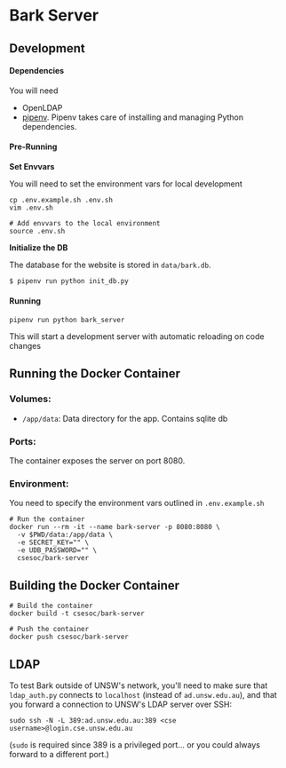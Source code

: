 # Bark Server

## Development

#### Dependencies
You will need

- OpenLDAP
- [pipenv](https://github.com/pypa/pipenv). Pipenv takes care of installing and managing Python dependencies.

#### Pre-Running
**Set Envvars**

You will need to set the environment vars for local development

```
cp .env.example.sh .env.sh
vim .env.sh

# Add envvars to the local environment
source .env.sh
```

**Initialize the DB**

The database for the website is stored in `data/bark.db`.

```bash
$ pipenv run python init_db.py
```

#### Running
```
pipenv run python bark_server
```

This will start a development server with automatic reloading on code changes

## Running the Docker Container

### Volumes:
 - `/app/data`: Data directory for the app. Contains sqlite db

### Ports:
The container exposes the server on port 8080.

### Environment:
You need to specify the environment vars outlined in `.env.example.sh`

```
# Run the container
docker run --rm -it --name bark-server -p 8080:8080 \
  -v $PWD/data:/app/data \
  -e SECRET_KEY="" \
  -e UDB_PASSWORD="" \
  csesoc/bark-server
```

## Building the Docker Container
```
# Build the container
docker build -t csesoc/bark-server

# Push the container
docker push csesoc/bark-server
```

## LDAP
To test Bark outside of UNSW's network, you'll need to make sure that `ldap_auth.py` connects to `localhost` (instead of `ad.unsw.edu.au`), and that you forward a connection to UNSW's LDAP server over SSH:

```
sudo ssh -N -L 389:ad.unsw.edu.au:389 <cse username>@login.cse.unsw.edu.au
```

(`sudo` is required since 389 is a privileged port... or you could always forward to a different port.)
